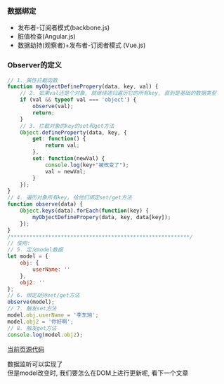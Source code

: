 ### 数据绑定
* 发布者-订阅者模式(backbone.js)
* 脏值检查(Angular.js)
* 数据劫持(观察者)+发布者-订阅者模式 (Vue.js)
### Observer的定义
``` js
// 1. 属性拦截函数
function myObjectDefinePropery(data, key, val) {
    // 2. 如果val还是个对象, 就继续递归遍历它的所有key, 直到是基础的数据类型
    if (val && typeof val === 'object') {
        observe(val);
        return;
    }
    // 3. 拦截对象的key的set和get方法
    Object.defineProperty(data, key, {
        get: function() {
            return val;
        },
        set: function(newVal) {
            console.log(key+"被改变了");
            val = newVal;
        }
    });
}
// 4. 遍历对象所有key, 给他们绑定set/get方法
function observe(data) {
    Object.keys(data).forEach(function(key) {
        myObjectDefinePropery(data, key, data[key]);
    });
}
/*********************************************************/
// 使用:
// 5. 定义model数据
let model = {
    obj: {
        userName: ''
    },
    obj2: ''
};
// 6. 绑定劫持set/get方法
observe(model);
// 7. 触发set方法
model.obj.userName = '李东旭';
model.obj2 = '你好啊';
// 8. 触发get方法
console.log(model.obj2);
```
[当前页源代码](https://github.com/lidongxuwork126com/ldx_vue/tree/master/%E4%BB%BFVue%E6%BA%90%E7%A0%81) <br>

数据监听可以实现了 <br>
但是model改变时, 我们要怎么在DOM上进行更新呢, 看下一个文章